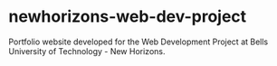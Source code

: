 # newhorizons-web-dev-project
Portfolio website developed for the Web Development Project at Bells University of Technology - New Horizons.
